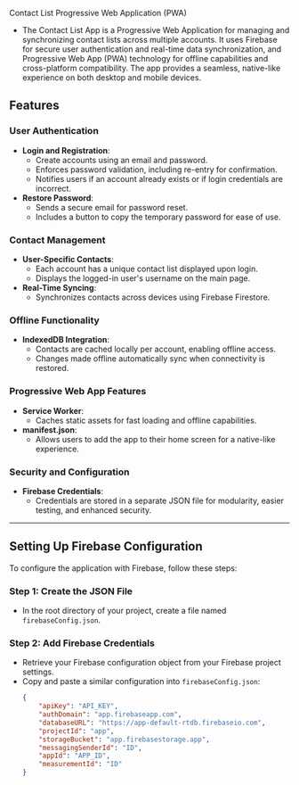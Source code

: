 Contact List Progressive Web Application (PWA)

- The Contact List App is a Progressive Web Application for managing and synchronizing contact lists across multiple accounts. It uses Firebase for secure user authentication and real-time data synchronization, and Progressive Web App (PWA) technology for offline capabilities and cross-platform compatibility. The app provides a seamless, native-like experience on both desktop and mobile devices.

## Features

### User Authentication
- **Login and Registration**:
  - Create accounts using an email and password.
  - Enforces password validation, including re-entry for confirmation.
  - Notifies users if an account already exists or if login credentials are incorrect.
- **Restore Password**:
  - Sends a secure email for password reset.
  - Includes a button to copy the temporary password for ease of use.

### Contact Management
- **User-Specific Contacts**:
  - Each account has a unique contact list displayed upon login.
  - Displays the logged-in user's username on the main page.
- **Real-Time Syncing**:
  - Synchronizes contacts across devices using Firebase Firestore.

### Offline Functionality
- **IndexedDB Integration**:
  - Contacts are cached locally per account, enabling offline access.
  - Changes made offline automatically sync when connectivity is restored.

### Progressive Web App Features
- **Service Worker**:
  - Caches static assets for fast loading and offline capabilities.
- **manifest.json**:
  - Allows users to add the app to their home screen for a native-like experience.

### Security and Configuration
- **Firebase Credentials**:
  - Credentials are stored in a separate JSON file for modularity, easier testing, and enhanced security.

---

## Setting Up Firebase Configuration

To configure the application with Firebase, follow these steps:

### Step 1: Create the JSON File
- In the root directory of your project, create a file named `firebaseConfig.json`.

### Step 2: Add Firebase Credentials
- Retrieve your Firebase configuration object from your Firebase project settings.
- Copy and paste a similar configuration into `firebaseConfig.json`:
    ```json
    {
        "apiKey": "API_KEY",
        "authDomain": "app.firebaseapp.com",
        "databaseURL": "https://app-default-rtdb.firebaseio.com",
        "projectId": "app",
        "storageBucket": "app.firebasestorage.app",
        "messagingSenderId": "ID",
        "appId": "APP_ID",
        "measurementId": "ID"
    }
